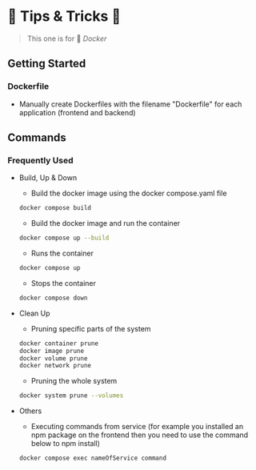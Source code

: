 # 🍆 Tips & Tricks 🎃

> This one is for 🐳 *Docker*


## Getting Started

### Dockerfile

- Manually create Dockerfiles with the filename "Dockerfile" for each application (frontend and backend)


## Commands

### Frequently Used

- Build, Up & Down
    - Build the docker image using the docker compose.yaml file
    ```sh
    docker compose build
    ```
    - Build the docker image and run the container
    ```sh
    docker compose up --build
    ```
    - Runs the container
    ```sh
    docker compose up
    ```
    - Stops the container
    ```sh
    docker compose down
    ```

- Clean Up
    - Pruning specific parts of the system
    ```sh
    docker container prune
    docker image prune
    docker volume prune
    docker network prune
    ```
    - Pruning the whole system
    ```sh
    docker system prune --volumes
    ```

- Others
    - Executing commands from service (for example you installed an npm package on the frontend then you need to use the command below to npm install)
    ```sh
    docker compose exec nameOfService command
    ```
